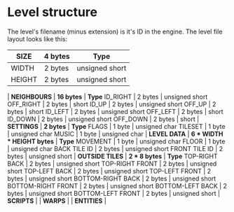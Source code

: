 # Level structure

The level's filename (minus extension) is it's ID in the engine. The level file layout looks like this:

__SIZE__ | __4 bytes__ | __Type__
---- | ---- | ----
WIDTH | 2 bytes | unsigned short
HEIGHT | 2 bytes | unsigned short
|
__NEIGHBOURS__ | __16 bytes__ | __Type__
ID_RIGHT | 2 bytes | unsigned short
OFF_RIGHT | 2 bytes | short
ID_UP | 2 bytes | unsigned short
OFF_UP | 2 bytes | short
ID_LEFT | 2 bytes | unsigned short
OFF_LEFT | 2 bytes | short
ID_DOWN | 2 bytes | unsigned short
OFF_DOWN | 2 bytes | short
|
__SETTINGS__ | __2 bytes__ | __Type__
FLAGS | 1 byte | unsigned char
TILESET | 1 byte | unsigned char
MUSIC | 1 byte | unsigned char
|
__LEVEL DATA__ | __6 * WIDTH * HEIGHT bytes__ | __Type__
MOVEMENT | 1 byte | unsigned char
FLOOR | 1 byte | unsigned char
BACK TILE ID | 2 bytes | unsigned short
FRONT TILE ID | 2 bytes | unsigned short
|
__OUTSIDE TILES__ | __2 * 8 bytes__ | __Type__
TOP-RIGHT BACK | 2 bytes | unsigned short
TOP-RIGHT FRONT | 2 bytes | unsigned short
TOP-LEFT BACK | 2 bytes | unsigned short
TOP-LEFT FRONT | 2 bytes | unsigned short
BOTTOM-RIGHT BACK | 2 bytes | unsigned short
BOTTOM-RIGHT FRONT | 2 bytes | unsigned short
BOTTOM-LEFT BACK | 2 bytes | unsigned short
BOTTOM-LEFT FRONT | 2 bytes | unsigned short
| 
__SCRIPTS__ |
|
__WARPS__ |
|
__ENTITIES__ |
